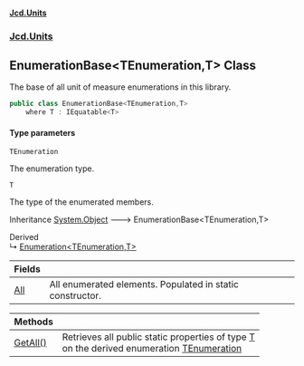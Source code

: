 #### [Jcd.Units](index.md 'index')
### [Jcd.Units](Jcd.Units.md 'Jcd.Units')

## EnumerationBase<TEnumeration,T> Class

The base of all unit of measure enumerations in this library.

```csharp
public class EnumerationBase<TEnumeration,T>
    where T : IEquatable<T>
```
#### Type parameters

<a name='Jcd.Units.EnumerationBase_TEnumeration,T_.TEnumeration'></a>

`TEnumeration`

The enumeration type.

<a name='Jcd.Units.EnumerationBase_TEnumeration,T_.T'></a>

`T`

The type of the enumerated members.

Inheritance [System.Object](https://docs.microsoft.com/en-us/dotnet/api/System.Object 'System.Object') &#129106; EnumerationBase<TEnumeration,T>

Derived  
&#8627; [Enumeration&lt;TEnumeration,T&gt;](Jcd.Units.Enumeration_TEnumeration,T_.md 'Jcd.Units.Enumeration<TEnumeration,T>')

| Fields | |
| :--- | :--- |
| [All](Jcd.Units.EnumerationBase_TEnumeration,T_.All.md 'Jcd.Units.EnumerationBase<TEnumeration,T>.All') | All enumerated elements. Populated in static constructor. |

| Methods | |
| :--- | :--- |
| [GetAll()](Jcd.Units.EnumerationBase_TEnumeration,T_.GetAll().md 'Jcd.Units.EnumerationBase<TEnumeration,T>.GetAll()') | Retrieves all public static properties of type [T](Jcd.Units.EnumerationBase_TEnumeration,T_.md#Jcd.Units.EnumerationBase_TEnumeration,T_.T 'Jcd.Units.EnumerationBase<TEnumeration,T>.T')<br/>on the derived enumeration [TEnumeration](Jcd.Units.EnumerationBase_TEnumeration,T_.md#Jcd.Units.EnumerationBase_TEnumeration,T_.TEnumeration 'Jcd.Units.EnumerationBase<TEnumeration,T>.TEnumeration') |
